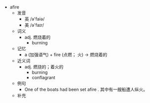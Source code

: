 - afire
  - 发音
    - 英 /ə'faiə/
    - 美 /ə'faɪr/
  - 词义
    - adj. 燃烧着的
      - burning
  - 记忆
    - a (加强语气) + fire (点燃； 火) → 燃烧着的
  - 近义词
    - adj. 燃烧的；着火的
      - burning
      - conflagrant
  - 例句
    - One of the boats had been set afire . 其中有一艘船遭人纵火。
  - 补充
